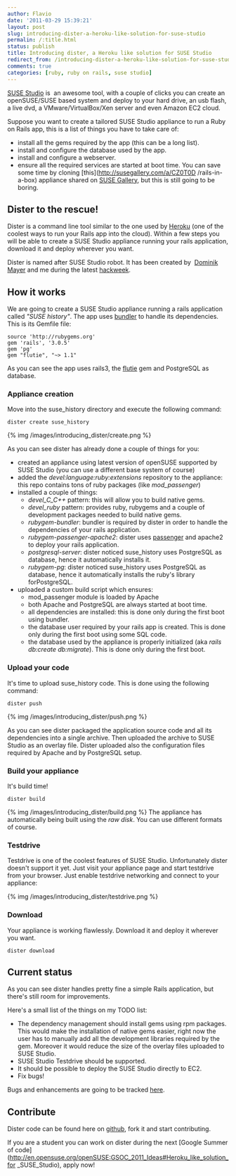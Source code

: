 ```yaml
---
author: Flavio
date: '2011-03-29 15:39:21'
layout: post
slug: introducing-dister-a-heroku-like-solution-for-suse-studio
permalin: /:title.html
status: publish
title: Introducing dister, a Heroku like solution for SUSE Studio
redirect_from: /introducing-dister-a-heroku-like-solution-for-suse-studio/
comments: true
categories: [ruby, ruby on rails, suse studio]
---
```


[SUSE Studio](http://susestudio.com) is  an awesome tool, with a couple of
clicks you can create an openSUSE/SUSE based system and deploy to your hard
drive, an usb flash,  a live dvd, a VMware/VirtualBox/Xen server and even
Amazon EC2 cloud.

Suppose you want to create a tailored SUSE Studio appliance to run a Ruby on
Rails app, this is a list of things you have to take care of:

  * install all the gems required by the app (this can be a long list).
  * install and configure the database used by the app.
  * install and configure a webserver.
  * ensure all the required services are started at boot time.
You can save some time by cloning [this](http://susegallery.com/a/CZ0T0D
/rails-in-a-box) appliance shared on [SUSE Gallery](http://susegallery.com/),
but this is still going to be boring.

## Dister to the rescue!

Dister is a command line tool similar to the one used by
[Heroku](http://heroku.com) (one of the coolest ways to run your Rails app
into the cloud). Within a few steps you will be able to create a SUSE Studio
appliance running your rails application, download it and deploy wherever you
want.

Dister is named after SUSE Studio robot. It has been created by  [Dominik
Mayer](http://opensuse.blip.tv/file/4678185/) and me during the latest
[hackweek](http://en.opensuse.org/Portal:Hackweek).

## How it works

We are going to create a SUSE Studio appliance running a rails application
called _"SUSE history"_. The app uses [bundler](http://gembundler.com/) to
handle its dependencies. This is its Gemfile file:

    
    
    ﻿﻿source 'http://rubygems.org'
    gem 'rails', '3.0.5'
    gem 'pg'
    gem "flutie", "~> 1.1"
    

  
As you can see the app uses rails3, the
[flutie](https://github.com/thoughtbot/flutie) gem and PostgreSQL as database.

### Appliance creation

Move into the suse_history directory and execute the following command:

    
    
    dister create suse_history
    

{% img /images/introducing_dister/create.png %}

As you can see dister has
already done a couple of things for you:

  * created an appliance using latest version of openSUSE supported by SUSE Studio (you can use a different base system of course)
  * added the _devel:language:ruby:extensions_ repository to the appliance: this repo contains tons of ruby packages (like _mod_passenger_)
  * installed a couple of things: 
    * _devel_C_C++_ pattern: this will allow you to build native gems. 
    * _devel_ruby_ pattern: provides ruby, rubygems and a couple of development packages needed to build native gems.
    * _rubygem-bundler_: bundler is required by dister in order to handle the dependencies of your rails application.
    * _rubygem-passenger-apache2_: dister uses [passenger](http://www.modrails.com/) and apache2 to deploy your rails application.
    * _postgresql-server_: dister noticed suse_history uses PostgreSQL as database, hence it automatically installs it.
    * _rubygem-pg_: dister noticed suse_history uses PostgreSQL as database, hence it automatically installs the ruby's library forPostgreSQL.
  * uploaded a custom build script which ensures: 
    * mod_passenger module is loaded by Apache
    * both Apache and PostgreSQL are always started at boot time.
    * all dependencies are installed: this is done only during the first boot using bundler.
    * the database user required by your rails app is created. This is done only during the first boot using some SQL code.
    * the database used by the appliance is properly initialized (aka _rails db:create db:migrate_). This is done only during the first boot.
  

### Upload your code

It's time to upload suse_history code. This is done using the following
command:

    
    
    dister push
    

{% img /images/introducing_dister/push.png %}

As you can see dister packaged the
application source code and all its dependencies into a single archive. Then
uploaded the archive to SUSE Studio as an overlay file. Dister uploaded also
the configuration files required by Apache and by PostgreSQL setup.

### Build your appliance

It's build time!

    
    
    dister build
    

{% img /images/introducing_dister/build.png %}
The appliance has automatically being built
using the _raw disk_. You can use different formats of course.

### Testdrive

Testdrive is one of the coolest features of SUSE Studio. Unfortunately dister
doesn't support it yet. Just visit your appliance page and start testdrive
from your browser. Just enable testdrive networking and connect to your
appliance:

{% img /images/introducing_dister/testdrive.png %}

### Download

Your appliance is working flawlessly. Download it and deploy it wherever you
want.

    
    
    dister download
    

  

## Current status

As you can see dister handles pretty fine a simple Rails application, but
there's still room for improvements.

Here's a small list of the things on my TODO list:

  * The dependency management should install gems using rpm packages. This would make the installation of native gems easier, right now the user has to manually add all the development libraries required by the gem. Moreover it would reduce the size of the overlay files uploaded to SUSE Studio.
  * SUSE Studio Testdrive should be supported.
  * It should be possible to deploy the SUSE Studio directly to EC2.
  * Fix bugs!
  
Bugs and enhancements are going to be tracked
[here](https://github.com/flavio/dister/issues).

## Contribute

Dister code can be found here on [github](https://github.com/flavio/dister),
fork it and start contributing.

If you are a student you can work on dister during the next [Google Summer of 
code](http://en.opensuse.org/openSUSE:GSOC_2011_Ideas#Heroku_like_solution_for
_SUSE_Studio), apply now!

